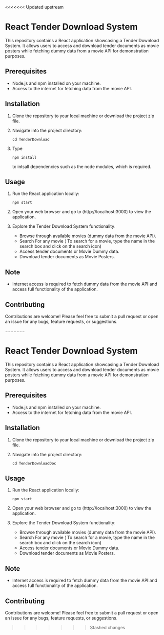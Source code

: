 <<<<<<< Updated upstream

# React Tender Download System

This repository contains a React application showcasing a Tender Download System. It allows users to access and download tender documents as movie posters while fetching dummy data from a movie API for demonstration purposes.

## Prerequisites

- Node.js and npm installed on your machine.
- Access to the internet for fetching data from the movie API.

## Installation

1. Clone the repository to your local machine or download the project zip file.

2. Navigate into the project directory:
   ```
   cd TenderDownload
   ```
3. Type
   ```
   npm install
   ```
   to intsall dependencies such as the node modules, which is required.

## Usage

1. Run the React application locally:
   ```
   npm start
   ```

2. Open your web browser and go to (http://localhost:3000) to view the application.

3. Explore the Tender Download System functionality:

   - Browse through available movies (dummy data from the movie API).
   - Search For any movie ( To search for a movie, type the name in the search box and click on the search icon)
   - Access tender documents or Movie Dummy data.
   - Download tender documents as Movie Posters.

## Note

- Internet access is required to fetch dummy data from the movie API and access full functionality of the application.


## Contributing

Contributions are welcome! Please feel free to submit a pull request or open an issue for any bugs, feature requests, or suggestions.

=======

# React Tender Download System

This repository contains a React application showcasing a Tender Download System. It allows users to access and download tender documents as movie posters while fetching dummy data from a movie API for demonstration purposes.

## Prerequisites

- Node.js and npm installed on your machine.
- Access to the internet for fetching data from the movie API.

## Installation

1. Clone the repository to your local machine or download the project zip file.

2. Navigate into the project directory:
   ```
   cd TenderDownloadDoc
   ```

## Usage

1. Run the React application locally:
   ```
   npm start
   ```

2. Open your web browser and go to (http://localhost:3000) to view the application.

3. Explore the Tender Download System functionality:

   - Browse through available movies (dummy data from the movie API).
   - Search For any movie ( To search for a movie, type the name in the search box and click on the search icon)
   - Access tender documents or Movie Dummy data.
   - Download tender documents as Movie Posters.

## Note

- Internet access is required to fetch dummy data from the movie API and access full functionality of the application.


## Contributing

Contributions are welcome! Please feel free to submit a pull request or open an issue for any bugs, feature requests, or suggestions.

>>>>>>> Stashed changes
